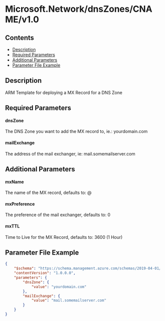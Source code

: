 # Microsoft.Network/dnsZones/CNAME/v1.0

## Contents

* [Description](#description)
* [Required Parameters](#required-parameters)
* [Additional Parameters](#additional-parameters)
* [Parameter File Example](#parameter-file-example)

## Description

ARM Template for deploying a MX Record for a DNS Zone

## Required Parameters

#### dnsZone
The DNS Zone you want to add the MX record to, ie.: yourdomain.com

#### mailExchange
The address of the mail exchanger, ie: mail.somemailserver.com

## Additional Parameters

#### mxName

The name of the MX record, defaults to: @

#### mxPreference

The preference of the mail exchanger, defaults to: 0

#### mxTTL

Time to Live for the MX Record, defaults to: 3600 (1 Hour)

## Parameter File Example

```json
{
    "$schema": "https://schema.management.azure.com/schemas/2019-04-01/deploymentParameters.json#",
    "contentVersion": "1.0.0.0",
    "parameters": {
        "dnsZone": {
            "value": "yourdomain.com"
        },
        "mailExchange": {
            "value": "mail.somemailserver.com"
        }
    }
}
```